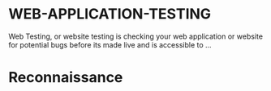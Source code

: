 # WEB-APPLICATION-TESTING
Web Testing, or website testing is checking your web application or website for potential bugs before its made live and is accessible to ...

# Reconnaissance